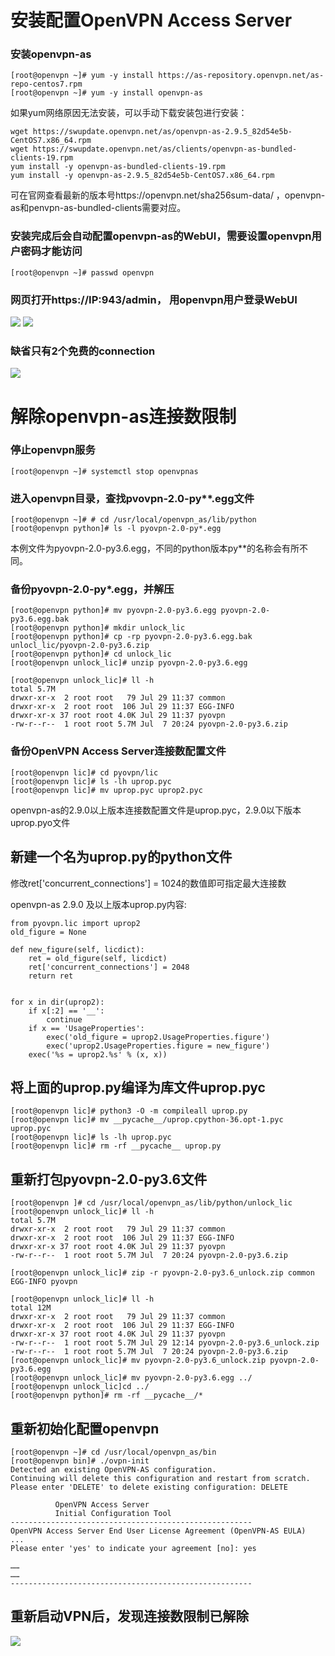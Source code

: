 
# 安装配置OpenVPN Access Server
### 安装openvpn-as
```
[root@openvpn ~]# yum -y install https://as-repository.openvpn.net/as-repo-centos7.rpm
[root@openvpn ~]# yum -y install openvpn-as
```

如果yum网络原因无法安装，可以手动下载安装包进行安装：
```
wget https://swupdate.openvpn.net/as/openvpn-as-2.9.5_82d54e5b-CentOS7.x86_64.rpm
wget https://swupdate.openvpn.net/as/clients/openvpn-as-bundled-clients-19.rpm
yum install -y openvpn-as-bundled-clients-19.rpm
yum install -y openvpn-as-2.9.5_82d54e5b-CentOS7.x86_64.rpm
```
可在官网查看最新的版本号https://openvpn.net/sha256sum-data/   ，openvpn-as和penvpn-as-bundled-clients需要对应。

### 安装完成后会自动配置openvpn-as的WebUI，需要设置openvpn用户密码才能访问
```
[root@openvpn ~]# passwd openvpn
```

### 网页打开https://IP:943/admin，   用openvpn用户登录WebUI
![](https://devopsvn.xyz/wp-content/uploads/2021/07/Untitled-1.png)
![](https://devopsvn.xyz/wp-content/uploads/2021/07/Untitled-2.png)

### 缺省只有2个免费的connection
![](https://devopsvn.xyz/wp-content/uploads/2021/07/Untitled-4.png)

# 解除openvpn-as连接数限制
### 停止openvpn服务
```
[root@openvpn ~]# systemctl stop openvpnas
```

### 进入openvpn目录，查找pvovpn-2.0-py**.egg文件
```
[root@openvpn ~]# # cd /usr/local/openvpn_as/lib/python
[root@openvpn python]# ls -l pyovpn-2.0-py*.egg
```
本例文件为pyovpn-2.0-py3.6.egg，不同的python版本py**的名称会有所不同。

### 备份pyovpn-2.0-py*.egg，并解压
```
[root@openvpn python]# mv pyovpn-2.0-py3.6.egg pyovpn-2.0-py3.6.egg.bak
[root@openvpn python]# mkdir unlock_lic
[root@openvpn python]# cp -rp pyovpn-2.0-py3.6.egg.bak unlocl_lic/pyovpn-2.0-py3.6.zip
[root@openvpn python]# cd unlock_lic
[root@openvpn unlock_lic]# unzip pyovpn-2.0-py3.6.egg
```

```
[root@openvpn unlock_lic]# ll -h
total 5.7M
drwxr-xr-x  2 root root   79 Jul 29 11:37 common
drwxr-xr-x  2 root root  106 Jul 29 11:37 EGG-INFO
drwxr-xr-x 37 root root 4.0K Jul 29 11:37 pyovpn
-rw-r--r--  1 root root 5.7M Jul  7 20:24 pyovpn-2.0-py3.6.zip
```

### 备份OpenVPN Access Server连接数配置文件
```
[root@openvpn lic]# cd pyovpn/lic
[root@openvpn lic]# ls -lh uprop.pyc
[root@openvpn lic]# mv uprop.pyc uprop2.pyc
```
openvpn-as的2.9.0以上版本连接数配置文件是uprop.pyc，2.9.0以下版本uprop.pyo文件

## 新建一个名为uprop.py的python文件
修改ret['concurrent_connections'] = 1024的数值即可指定最大连接数

openvpn-as 2.9.0 及以上版本uprop.py内容:
```
from pyovpn.lic import uprop2
old_figure = None

def new_figure(self, licdict):
    ret = old_figure(self, licdict)
    ret['concurrent_connections'] = 2048
    return ret


for x in dir(uprop2):
    if x[:2] == '__':
        continue
    if x == 'UsageProperties':
        exec('old_figure = uprop2.UsageProperties.figure')
        exec('uprop2.UsageProperties.figure = new_figure')
    exec('%s = uprop2.%s' % (x, x))
```


## 将上面的uprop.py编译为库文件uprop.pyc
```
[root@openvpn lic]# python3 -O -m compileall uprop.py
[root@openvpn lic]# mv __pycache__/uprop.cpython-36.opt-1.pyc uprop.pyc
[root@openvpn lic]# ls -lh uprop.pyc
[root@openvpn lic]# rm -rf __pycache__ uprop.py
```

## 重新打包pyovpn-2.0-py3.6文件
```
[root@openvpn ]# cd /usr/local/openvpn_as/lib/python/unlock_lic
[root@openvpn unlock_lic]# ll -h
total 5.7M
drwxr-xr-x  2 root root   79 Jul 29 11:37 common
drwxr-xr-x  2 root root  106 Jul 29 11:37 EGG-INFO
drwxr-xr-x 37 root root 4.0K Jul 29 11:37 pyovpn
-rw-r--r--  1 root root 5.7M Jul  7 20:24 pyovpn-2.0-py3.6.zip

[root@openvpn unlock_lic]# zip -r pyovpn-2.0-py3.6_unlock.zip common EGG-INFO pyovpn

[root@openvpn unlock_lic]# ll -h
total 12M
drwxr-xr-x  2 root root   79 Jul 29 11:37 common
drwxr-xr-x  2 root root  106 Jul 29 11:37 EGG-INFO
drwxr-xr-x 37 root root 4.0K Jul 29 11:37 pyovpn
-rw-r--r--  1 root root 5.7M Jul 29 12:14 pyovpn-2.0-py3.6_unlock.zip
-rw-r--r--  1 root root 5.7M Jul  7 20:24 pyovpn-2.0-py3.6.zip
[root@openvpn unlock_lic]# mv pyovpn-2.0-py3.6_unlock.zip pyovpn-2.0-py3.6.egg
[root@openvpn unlock_lic]# mv pyovpn-2.0-py3.6.egg ../ 
[root@openvpn unlock_lic]cd ../
[root@openvpn python]# rm -rf __pycache__/*
```

## 重新初始化配置openvpn
```
[root@openvpn ~]# cd /usr/local/openvpn_as/bin
[root@openvpn bin]# ./ovpn-init
Detected an existing OpenVPN-AS configuration.
Continuing will delete this configuration and restart from scratch.
Please enter 'DELETE' to delete existing configuration: DELETE
 
          OpenVPN Access Server
          Initial Configuration Tool
------------------------------------------------------
OpenVPN Access Server End User License Agreement (OpenVPN-AS EULA)
...
Please enter 'yes' to indicate your agreement [no]: yes

……
……
------------------------------------------------------
```

## 重新启动VPN后，发现连接数限制已解除
![](https://devopsvn.xyz/wp-content/uploads/2021/07/Untitled-5.png)
